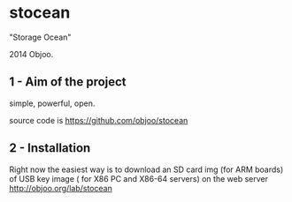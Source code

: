 stocean
=======

"Storage Ocean"

2014 Objoo.

1 - Aim of the project
----------------------

simple, powerful, open.

source code is https://github.com/objoo/stocean


2 - Installation
----------------

Right now the easiest way is to download an SD card img (for ARM boards) of USB key image ( for X86 PC and X86-64 servers) on the web server http://objoo.org/lab/stocean

